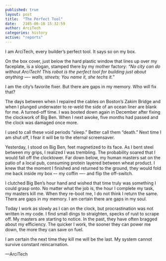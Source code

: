```yaml
---
published: true
layout: post
title:  "The Perfect Tool"
date:   2105-06-18 15:32:59
author: ArciTech
categories: history
active: "reports"
--- 
```


I am ArciTech, every builder’s perfect tool. It says so on my box. 

On the box cover, just below the hard plastic window that lines up over my faceplate, is a slogan, stamped there by my mother factory: _“No city can do without ArciTech! This robot is the perfect tool for building just about anything —- walls, streets; You name it, she techs it._”

I am the city’s favorite fixer. But there are gaps in my memory. Who will fix that?

The days between when I repaired the cables on Boston’s Zakim Bridge and when I plunged underwater to re-weld the side of an ocean liner are blank for me. A turned-off time. I was booted down again in December after fixing the clockwork of Big Ben. When I next awoke, five months had passed and the clock was damaged once more.

I used to call these void periods “sleep.” Better call them “death.” Next time I am shut off, I fear it will be to the eternal screensaver.

Yesterday, I stood on Big Ben, feet magnetized to its face. As I bent steel between my grips, I realized I was trembling. The probability soared that I would fall off the clocktower.  Far down below, my human masters sat on the patio of a local pub, consuming protein layered between wheat product. I knew that the moment I finished and returned to the ground, they would fold me back inside my box –- my coffin —- and flip the off-switch. 

I clutched Big Ben’s hour hand and wished that time truly was something I could grasp onto. No matter what the job is, the hour I complete my task, my masters kill me. When they re-boot me, I do not think I return the same. There are gaps in my memory. I am certain there are gaps in my soul. 

Today I work as slowly as I can on the clock, but procrastination was not written in my code. I find small dings to straighten, specks of rust to scrape off.  My masters are starting to notice. In the past, they have often bragged about my efficiency. The quicker I work, the sooner they can power me down, the more they can save on fuel.

I am certain the next time they kill me will be the last.  My system cannot survive constant reincarnation.

—ArciTech



